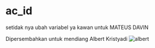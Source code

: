 # ac_id
setidak nya ubah variabel ya kawan untuk MATEUS DAVIN

Dipersembahkan untuk mendiang Albert Kristyadi
![albert](https://user-images.githubusercontent.com/47131350/138647939-0320d51b-37a7-4395-b3ee-b4558e8d2b4b.PNG)

